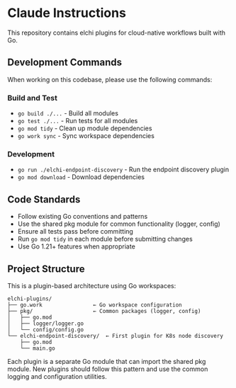 # Claude Instructions

This repository contains elchi plugins for cloud-native workflows built with Go.

## Development Commands

When working on this codebase, please use the following commands:

### Build and Test
- `go build ./...` - Build all modules
- `go test ./...` - Run tests for all modules
- `go mod tidy` - Clean up module dependencies
- `go work sync` - Sync workspace dependencies

### Development
- `go run ./elchi-endpoint-discovery` - Run the endpoint discovery plugin
- `go mod download` - Download dependencies

## Code Standards

- Follow existing Go conventions and patterns
- Use the shared pkg module for common functionality (logger, config)
- Ensure all tests pass before committing
- Run `go mod tidy` in each module before submitting changes
- Use Go 1.21+ features when appropriate

## Project Structure

This is a plugin-based architecture using Go workspaces:

```
elchi-plugins/
├── go.work                ← Go workspace configuration
├── pkg/                   ← Common packages (logger, config)
│   ├── go.mod
│   ├── logger/logger.go
│   └── config/config.go
└── elchi-endpoint-discovery/  ← First plugin for K8s node discovery
    ├── go.mod
    └── main.go
```

Each plugin is a separate Go module that can import the shared pkg module. New plugins should follow this pattern and use the common logging and configuration utilities.